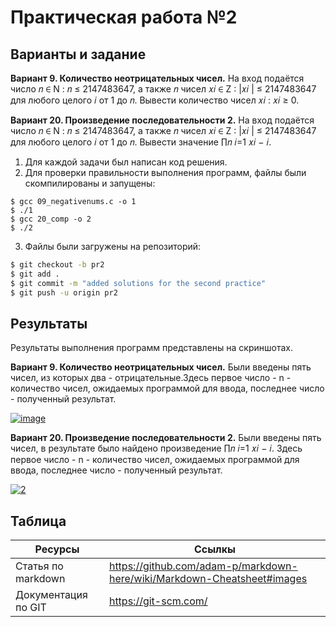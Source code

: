 # Практическая работа №2

## Варианты и задание

**Вариант 9. Количество неотрицательных чисел.** На вход подаётся число 𝑛 ∈ N : 𝑛 ≤ 2147483647, а также 𝑛 чисел 𝑥𝑖 ∈ Z : |𝑥𝑖
| ≤
2147483647 для любого целого 𝑖 от 1 до 𝑛. Вывести количество чисел
𝑥𝑖
: 𝑥𝑖 ≥ 0.

**Вариант 20. Произведение последовательности 2.** На вход подаётся число 𝑛 ∈ N : 𝑛 ≤ 2147483647, а также 𝑛 чисел 𝑥𝑖 ∈ Z : |𝑥𝑖
| ≤
2147483647 для любого целого 𝑖 от 1 до 𝑛. Вывести значение ∏︁𝑛
𝑖=1
𝑥𝑖 − 𝑖.

1. Для каждой задачи был написан код решения.
2. Для проверки правильности выполнения программ, файлы были скомпилированы и запущены: 
```
$ gcc 09_negativenums.c -o 1
$ ./1
$ gcc 20_comp -o 2
$ ./2
```
3. Файлы были загружены на репозиторий:
```sh
$ git checkout -b pr2
$ git add .
$ git commit -m "added solutions for the second practice"
$ git push -u origin pr2
```

## Результаты

Результаты выполнения программ представлены на скриншотах.

**Вариант 9. Количество неотрицательных чисел.**
Были введены пять чисел, из которых два - отрицательные.Здесь первое число - n - количество чисел, ожидаемых программой для ввода, последнее число - полученный результат.

<a href="https://imgbb.com/"><img src="https://i.ibb.co/gPX16GS/image.png" alt="image" border="0"></a>

**Вариант 20. Произведение последовательности 2.**
Были введены пять чисел, в результате было найдено произведение ∏︁𝑛 𝑖=1 𝑥𝑖 − 𝑖. Здесь первое число - n - количество чисел, ожидаемых программой для ввода, последнее число - полученный результат.


<a href="https://imgbb.com/"><img src="https://i.ibb.co/2WzD8X8/2.png" alt="2" border="0"></a>

## Таблица

| Ресурсы              | Ссылкы                                                           |
| ------------        | -----------------------------------------------------------------|
| Статья по markdown     | https://github.com/adam-p/markdown-here/wiki/Markdown-Cheatsheet#images |
|Документация по GIT  | https://git-scm.com/                                             |

